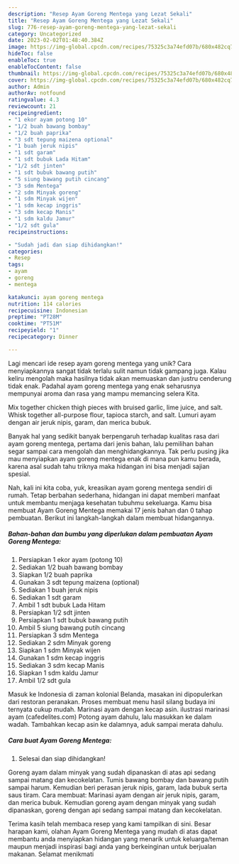 ```yaml
---
description: "Resep Ayam Goreng Mentega yang Lezat Sekali"
title: "Resep Ayam Goreng Mentega yang Lezat Sekali"
slug: 776-resep-ayam-goreng-mentega-yang-lezat-sekali
category: Uncategorized
date: 2023-02-02T01:48:40.384Z
image: https://img-global.cpcdn.com/recipes/75325c3a74efd07b/680x482cq70/ayam-goreng-mentega-foto-resep-utama.jpg
hideToc: false
enableToc: true
enableTocContent: false
thumbnail: https://img-global.cpcdn.com/recipes/75325c3a74efd07b/680x482cq70/ayam-goreng-mentega-foto-resep-utama.jpg
cover: https://img-global.cpcdn.com/recipes/75325c3a74efd07b/680x482cq70/ayam-goreng-mentega-foto-resep-utama.jpg
author: Admin
authorAv: notfound
ratingvalue: 4.3
reviewcount: 21
recipeingredient:
- "1 ekor ayam potong 10"
- "1/2 buah bawang bombay"
- "1/2 buah paprika"
- "3 sdt tepung maizena optional"
- "1 buah jeruk nipis"
- "1 sdt garam"
- "1 sdt bubuk Lada Hitam"
- "1/2 sdt jinten"
- "1 sdt bubuk bawang putih"
- "5 siung bawang putih cincang"
- "3 sdm Mentega"
- "2 sdm Minyak goreng"
- "1 sdm Minyak wijen"
- "1 sdm kecap inggris"
- "3 sdm kecap Manis"
- "1 sdm kaldu Jamur"
- "1/2 sdt gula"
recipeinstructions:

- "Sudah jadi dan siap dihidangkan!"
categories:
- Resep
tags:
- ayam
- goreng
- mentega

katakunci: ayam goreng mentega 
nutrition: 114 calories
recipecuisine: Indonesian
preptime: "PT28M"
cooktime: "PT51M"
recipeyield: "1"
recipecategory: Dinner

---
```





Lagi mencari ide resep ayam goreng mentega yang unik? Cara menyiapkannya sangat tidak terlalu sulit namun tidak gampang juga. Kalau keliru mengolah maka hasilnya tidak akan memuaskan dan justru cenderung tidak enak. Padahal ayam goreng mentega yang enak seharusnya mempunyai aroma dan rasa yang mampu memancing selera Kita.





Mix together chicken thigh pieces with bruised garlic, lime juice, and salt. Whisk together all-purpose flour, tapioca starch, and salt. Lumuri ayam dengan air jeruk nipis, garam, dan merica bubuk.

Banyak hal yang sedikit banyak berpengaruh terhadap kualitas rasa dari ayam goreng mentega, pertama dari jenis bahan, lalu pemilihan bahan segar sampai cara mengolah dan menghidangkannya. Tak perlu pusing jika mau menyiapkan ayam goreng mentega enak di mana pun kamu berada, karena asal sudah tahu triknya maka hidangan ini bisa menjadi sajian spesial.






Nah, kali ini kita coba, yuk, kreasikan ayam goreng mentega sendiri di rumah. Tetap berbahan sederhana, hidangan ini dapat memberi manfaat untuk membantu menjaga kesehatan tubuhmu sekeluarga. Kamu bisa membuat Ayam Goreng Mentega memakai 17 jenis bahan dan 0 tahap pembuatan. Berikut ini langkah-langkah dalam membuat hidangannya.

<!--inarticleads1-->

##### Bahan-bahan dan bumbu yang diperlukan dalam pembuatan Ayam Goreng Mentega:

1. Persiapkan 1 ekor ayam (potong 10)
1. Sediakan 1/2 buah bawang bombay
1. Siapkan 1/2 buah paprika
1. Gunakan 3 sdt tepung maizena (optional)
1. Sediakan 1 buah jeruk nipis
1. Sediakan 1 sdt garam
1. Ambil 1 sdt bubuk Lada Hitam
1. Persiapkan 1/2 sdt jinten
1. Persiapkan 1 sdt bubuk bawang putih
1. Ambil 5 siung bawang putih cincang
1. Persiapkan 3 sdm Mentega
1. Sediakan 2 sdm Minyak goreng
1. Siapkan 1 sdm Minyak wijen
1. Gunakan 1 sdm kecap inggris
1. Sediakan 3 sdm kecap Manis
1. Siapkan 1 sdm kaldu Jamur
1. Ambil 1/2 sdt gula


Masuk ke Indonesia di zaman kolonial Belanda, masakan ini dipopulerkan dari restoran peranakan. Proses membuat menu hasil silang budaya ini ternyata cukup mudah. Marinasi ayam dengan kecap asin. ilustrasi marinasi ayam (cafedelites.com) Potong ayam dahulu, lalu masukkan ke dalam wadah. Tambahkan kecap asin ke dalamnya, aduk sampai merata dahulu. 

<!--inarticleads2-->

##### Cara buat Ayam Goreng Mentega:


1. Selesai dan siap dihidangkan!

Goreng ayam dalam minyak yang sudah dipanaskan di atas api sedang sampai matang dan kecokelatan. Tumis bawang bombay dan bawang putih sampai harum. Kemudian beri perasan jeruk nipis, garam, lada bubuk serta saus tiram. Cara membuat: Marinasi ayam dengan air jeruk nipis, garam, dan merica bubuk. Kemudian goreng ayam dengan minyak yang sudah dipanaskan, goreng dengan api sedang sampai matang dan kecokelatan. 

Terima kasih telah membaca resep yang kami tampilkan di sini. Besar harapan kami, olahan Ayam Goreng Mentega yang mudah di atas dapat membantu anda menyiapkan hidangan yang menarik untuk keluarga/teman maupun menjadi inspirasi bagi anda yang berkeinginan untuk berjualan makanan. Selamat menikmati
